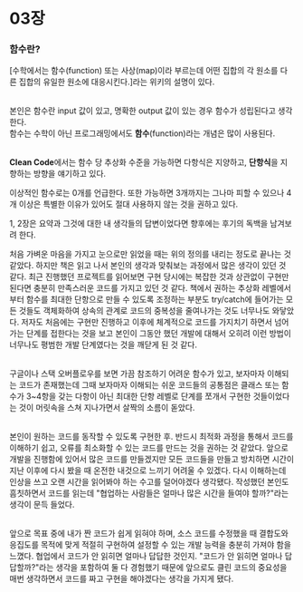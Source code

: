 # 03장
### 함수란?
[수학에서는 함수(function) 또는 사상(map)이라 부르는데 어떤 집합의 각 원소를 다른 집합의 유일한 원소에 대응시킨다.]라는 위키의 설명이 있다.<br/><br/>

본인은 함수란 input 값이 있고, 명확한 output 값이 있는 경우 함수가 성립된다고 생각한다.<br/>
함수는 수학이 아닌 프로그래밍에서도 **함수**(function)라는 개념은 많이 사용된다.<br/><br/>

**Clean Code**에서는 함수 당 추상화 수준을 가능하면 다항식은 지양하고, **단항식**을 지향하는 방향을 얘기하고 있다.<br/>

이상적인 함수로는 0개를 언급한다. 또한 가능하면 3개까지는 그나마 피할 수 있으나 4개 이상은 특별한 이유가 있어도 절대 사용하지 않는 것을 권하고 있다.<br/>

1, 2장은 요약과 그것에 대한 내 생각들의 답변이었다면 향후에는 후기의 독백을 남겨보려 한다.<br/>

처음 가벼운 마음을 가지고 눈으로만 읽었을 때는 위의 정의를 내리는 정도로 끝나는 것 같았다. 하지만 책은 읽고 나서 본인의 생각과 맞춰보는 과정에서 많은 생각이 있던 것 같다. 최근 진행했던 프로젝트를 읽어보면 구현 당시에는 복잡한 것과 상관없이 구현만 된다면 충분히 만족스러운 코드를 가지고 있던 것 같다. 책에서 권하는 추상화 레벨에서부터 함수를 최대한 단항으로 만들 수 있도록 조정하는 부분도 try/catch에 들어가는 모든 것들도 객체화하여 상속의 관계로 코드의 중복성을 줄여나가는 것도 너무나도 와닿았다. 저자도 처음에는 구현만 진행하고 이후에 체계적으로 코드를 가지치기 하면서 넘어가는 단계를 접한다는 것을 보고 본인이 그동안 했던 개발에 대해서 오히려 이런 방법이 너무나도 평범한 개발 단계였다는 것을 깨닫게 된 것 같다.<br/><br/>

구글이나 스택 오버플로우를 보면 가끔 참조하기 어려운 함수가 있고, 보자마자 이해되는 코드가 존재했는데 그때 보자마자 이해되는 쉬운 코드들의 공통점은 클래스 또는 함수가 3~4항을 갖는 다항이 아닌 최대한 단항 레벨로 단계를 쪼개서 구현한 것들이었다는 것이 머릿속을 스쳐 지나가면서 살짝의 소름이 돋았다.<br/><br/>

본인이 원하는 코드를 동작할 수 있도록 구현한 후. 반드시 최적화 과정을 통해서 코드를 이해하기 쉽고, 오류를 최소화할 수 있는 코드를 만드는 것을 권하는 것 같았다. 앞으로 개발을 진행함에 있어서 많은 코드를 만들겠지만 모든 코드들을 만들고 방치하면 시간이 지난 이후에 다시 봤을 때 온전한 내것으로 느끼기 어려울 수 있겠다. 다시 이해하는데 인상을 쓰고 오랜 시간을 읽어봐야 하는 수고를 덜어야겠다 생각됐다. 작성했던 본인도 흠칫하면서 코드를 읽는데 "협업하는 사람들은 얼마나 많은 시간을 들여야 할까?"라는 생각이 문득 들었다.<br/><br/>

앞으로 목표 중에 내가 짠 코드가 쉽게 읽혀야 하며, 소스 코드를 수정했을 때 결합도와 응집도를 목적에 맞게 적절히 구현하여 설정할 수 있는 개발 능력을 충분히 가져야 함을 느꼈다. 협업에서 코드가 안 읽히면 얼마나 답답한 것인지. "코드가 안 읽히면 얼마나 답답할까?"라는 생각을 포함하여 둘 다 경험했기 때문에 앞으로도 클린 코드의 중요성을 매번 생각하면서 코드를 짜고 구현을 해야겠다는 생각을 가지게 됐다.
